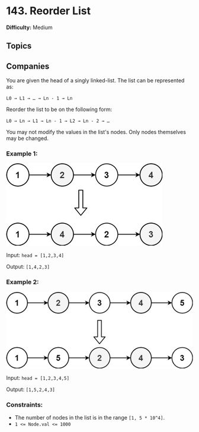 # 143. Reorder List

**Difficulty:** Medium

## Topics

## Companies

You are given the head of a singly linked-list. The list can be represented as:

```
L0 → L1 → … → Ln - 1 → Ln
```

Reorder the list to be on the following form:

```
L0 → Ln → L1 → Ln - 1 → L2 → Ln - 2 → …
```

You may not modify the values in the list's nodes. Only nodes themselves may be changed.

### Example 1:

![Example 1](/ico/reorder1linked-list.jpg)

Input: `head = [1,2,3,4]`

Output: `[1,4,2,3]`

### Example 2:

![Example 2](/ico/reorder2-linked-list.jpg)

Input: `head = [1,2,3,4,5]`

Output: `[1,5,2,4,3]`

### Constraints:

- The number of nodes in the list is in the range `[1, 5 * 10^4]`.
- `1 <= Node.val <= 1000`
